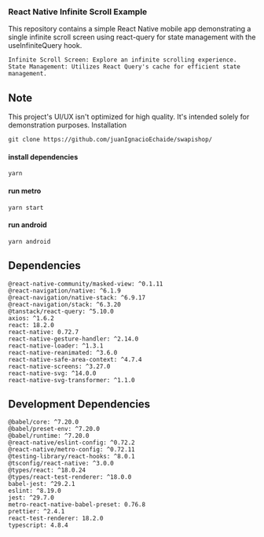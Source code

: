 ### React Native Infinite Scroll Example

This repository contains a simple React Native mobile app demonstrating a single infinite scroll screen using react-query for state management with the useInfiniteQuery hook.

    Infinite Scroll Screen: Explore an infinite scrolling experience.
    State Management: Utilizes React Query's cache for efficient state management.

## Note

This project's UI/UX isn't optimized for high quality. It's intended solely for demonstration purposes.
Installation

    git clone https://github.com/juanIgnacioEchaide/swapishop/

#### install dependencies
    yarn 
#### run metro
    yarn start 
#### run android
    yarn android
    
## Dependencies

    @react-native-community/masked-view: ^0.1.11
    @react-navigation/native: ^6.1.9
    @react-navigation/native-stack: ^6.9.17
    @react-navigation/stack: ^6.3.20
    @tanstack/react-query: ^5.10.0
    axios: ^1.6.2
    react: 18.2.0
    react-native: 0.72.7
    react-native-gesture-handler: ^2.14.0
    react-native-loader: ^1.3.1
    react-native-reanimated: ^3.6.0
    react-native-safe-area-context: ^4.7.4
    react-native-screens: ^3.27.0
    react-native-svg: ^14.0.0
    react-native-svg-transformer: ^1.1.0

## Development Dependencies

    @babel/core: ^7.20.0
    @babel/preset-env: ^7.20.0
    @babel/runtime: ^7.20.0
    @react-native/eslint-config: ^0.72.2
    @react-native/metro-config: ^0.72.11
    @testing-library/react-hooks: ^8.0.1
    @tsconfig/react-native: ^3.0.0
    @types/react: ^18.0.24
    @types/react-test-renderer: ^18.0.0
    babel-jest: ^29.2.1
    eslint: ^8.19.0
    jest: ^29.7.0
    metro-react-native-babel-preset: 0.76.8
    prettier: ^2.4.1
    react-test-renderer: 18.2.0
    typescript: 4.8.4
